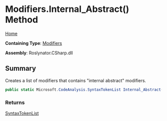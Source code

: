 # Modifiers\.Internal\_Abstract\(\) Method

[Home](../../../../README.md)

**Containing Type**: [Modifiers](../README.md)

**Assembly**: Roslynator\.CSharp\.dll

## Summary

Creates a list of modifiers that contains "internal abstract" modifiers\.

```csharp
public static Microsoft.CodeAnalysis.SyntaxTokenList Internal_Abstract()
```

### Returns

[SyntaxTokenList](https://docs.microsoft.com/en-us/dotnet/api/microsoft.codeanalysis.syntaxtokenlist)

